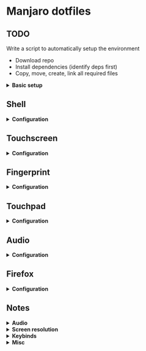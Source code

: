 # Manjaro dotfiles

## TODO

Write a script to automatically setup the environment

- Download repo
- Install dependencies (identify deps first)
- Copy, move, create, link all required files

<details>
<summary><b>Basic setup</b></summary>

Create basic folder structure

- `for dir in archive classes downloads media/{music,pictures} projects workspace; do mkdir $dir; done`

Files in `etc/` and `usr/` are not actually located in the home folder. Clone the repo, then `cd dotfiles` and then follow these steps

- `sudo pacman -Syu`
- `sudo pacman -S yay zsh termite firefox polybar`
- `sudo chsh; chsh`
- `yay -S polybar code megasync touchegg xbindkeys`

- `sh -c "$(curl -fsSL https://raw.githubusercontent.com/robbyrussell/oh-my-zsh/master/tools/install.sh)"`
- `git clone https://github.com/zsh-users/zsh-autosuggestions ${ZSH_CUSTOM:-~/.oh-my-zsh/custom}/plugins/zsh-autosuggestions`
- `git clone https://github.com/romkatv/powerlevel10k.git $ZSH_CUSTOM/themes/powerlevel10k`

- `cp etc/default/grub /etc/default/grub; sudo update-grub`
- `cp etc/ssh/sshd_config /etc/ssh/sshd_config`
- `cp etc/locale.conf /etc/locale.conf` or just set the proper locale
  - Uncomment the locale to be generate (`en_US.UTF-8 UTF-8`) in `/etc/locale.gen`
  - Generate with `sudo locale-gen`
- `cp -r usr/share/X11/xorg.conf.d /usr/share/X11/` or just copy the content
- `cp -r usr/share/conky /usr/share/` (now disabled in `~/.config/i3/config/`)

All the other configuration files are in the home folder

- YET TO TEST `for file in .dotfiles/.config/*; do ln -s $file .$(basename $file); done`
- `cp .Xresources ~/; xrdb ~/.Xresources`
- `echo "[ -f ~/.xprofile ] && . ~/.xprofile" >> ~/.xinitrc`
- `ln -s .xprofile ~/.xprofile` if necessary (`rm -rf ~/.xprofile`)
- `ln -s ~/.dotfiles/.dmenurc ~/.dmenurc`

Some stuff to install

- `sudo pacman -S unzip docker docker-compose go davfs2 yarn npm transmission-cli openvpn gdb colordiff ifconfig zathura dpkg httpie openssh`
- `yay -S dpkg`
  </details>

## Shell

<details>
<summary><b>Configuration</b></summary>

Install **zsh** (and also **Oh-My-Zsh**), **vim**, **terminator/termite** if necessary, then

- `cp -r .vim ~/.vim/`
- `ln -s .vimrc ~/.vimrc`
- `ln -s .zshrc ~/.zshrc`

### Install fonts

- `git clone https://github.com/powerline/fonts.git --depth=1`
- `./fonts/install.sh && rm -rf fonts`

#### Vim plugins

- [vim-netranger](https://github.com/ipod825/vim-netranger)

#### Additional packages

- [termtosvg](https://github.com/nbedos/termtosvg)
- [todo.txt](https://github.com/todotxt/todo.txt-cli)
- **downgrade** - `sudo pacman -Syu downgrade`
- **xbacklight** - `pacman -Syu xorg-xbacklight`
  </details>

## Touchscreen

<details>
<summary><b>Configuration</b></summary>

#### [EDIT 05/11/2020] 

`touchegg-1.1.1.1` is not available anymore and the new version doesn't support DRAG (2 fingers gestures). So it's necessary to downgrade to 1.1.1.1 to keep the old configuration

- Add **arcanis** repo to `/etc/pacman.conf`

```
[arcanisrepo]
Server = http://repo.arcanis.me/repo/$arch
```
- Update packages database `pacman -Syyu`
- Install using pacman `pacman -S touchegg`
- Remove **arcanis** and update again

#### [BEFORE 27/09/2020]

- `yay -Syu touchegg`
- Double check that `~/.config/touchegg/touchegg.conf` exists, or `ln -s ~/.dotfiles/.config/touchegg ~/.config/`
- Load **touchegg** with `echo "touchegg &" >> ~/.xprofile` or just load`~/.xprofile` from `~/.xinitrc`

### `touchegg.conf`

<details>
<summary><b>More</b></summary>

```
<touchégg>
  <settings>
    <property name="composed_gestures_time">111</property>
  </settings>
  <application name="All">
    <gesture type="DRAG" fingers="1" direction="ALL">
      <action type="DRAG_AND_DROP">BUTTON=1</action>
    </gesture>
    <gesture type="DRAG" fingers="3" direction="UP">
      <action type="MAXIMIZE_RESTORE_WINDOW"></action>
    </gesture>
    <gesture type="DRAG" fingers="3" direction="DOWN">
      <action type="MINIMIZE_WINDOW"></action>
    </gesture>
    <gesture type="DRAG" fingers="2" direction="ALL">
      <action type="SCROLL">SPEED=7:INVERTED=true</action>
    </gesture>
    <gesture type="PINCH" fingers="2" direction="IN">
      <action type="SEND_KEYS">Control+minus</action>
    </gesture>
    <gesture type="PINCH" fingers="2" direction="OUT">
      <action type="SEND_KEYS">Control+plus</action>
    </gesture>
    <gesture type="TAP" fingers="3" direction="">
      <action type="MOUSE_CLICK">BUTTON=2</action>
    </gesture>
    <gesture type="TAP" fingers="2" direction="">
      <action type="MOUSE_CLICK">BUTTON=3</action>
    </gesture>
    <gesture type="TAP" fingers="1" direction="">
      <action type="MOUSE_CLICK">BUTTON=1</action>
    </gesture>
  </application>
</touchégg>
```

</details>
</details>

## Fingerprint

<details>
<summary><b>Configuration</b></summary>

Currenlty using `fingerprint-gui` with `libfprint` (only v. 0.8.2-1 works). In case of upgrade just downgrade with `DOWNGRADE_FROM_ALA=1 downgrade libfprint`

</details>

## Touchpad

<details>
<summary><b>Configuration</b></summary>

- Install **xf86-input-libinput**
- `cp 40-libinput.conf /etc/X11/xorg.conf.d/`

### `40-libinput.conf`

```
Section "InputClass"
        Identifier "libinput touchpad catchall"
        MatchIsTouchpad "on"
        MatchDevicePath "/dev/input/event*"
        Driver "libinput"
        Option "NaturalScrolling" "true"
        Option "AccelSpeed" "0.7"
        Option "AccelProfile" "adaptive"
        Option "Tapping" "true"
        Option "TappingButtonMap" "lrm"
EndSection
```

</details>

## Audio

<details>
<summary><b>Configuration</b></summary>

- `sudo usermod -aG audio $(whoami)`
- `sudo install_pulse`
- `sudo pacman -S pavucontrol`
- Add `options snd_hda_intel index=1` to `/etc/modprobe.d/alsa-base.conf`
- Set default input/output for pulse audio [here](https://wiki.archlinux.org/index.php/PulseAudio/Examples#Set_the_defaulting_output_source)
- Make sure only one instance of `pulseaudio` is running
  - Assuming `/usr/lib/systemd/user/pulseaudio.service` is enabled with
  - `systemctl --user enable pulseaudio`
  - `systemctl --user start pulseaudio`
  - Keep `exec --no-startup-id pulseaudio` commented out

No need for `/etc/asound.conf` or put the following configuration 

```
# Use PulseAudio by default
pcm.!default {
  type pulse
  fallback "sysdefault"
  hint {
    show on
    description "Default ALSA Output (currently PulseAudio Sound Server)"
  }
}

ctl.!default {
  type pulse
  fallback "sysdefault"
}

# vim:set ft=alsaconf:
```

### Audio keybinds

- `xbindkeys -d > ~/.xbindkeysrc`

Add mute/unmute bind

```
echo "# Mute volume
"pactl set-sink-mute @DEFAULT_SINK@ toggle"
   XF86AudioMute
" >> ~/.xbindkeysrc

```

</details>

## Firefox

<details>
<summary><b>Configuration</b></summary>

- Edit `about:config`
  - `layout.css.devPixelsPerPx` to `1.4`
  - `toolkit.legacyUserProfileCustomizations.stylesheets` to `true`
- `ln -s .dotfiles/.mozilla/firefox ~/.mozilla/firefox/`

</details>




## Notes

<details>
<summary><b>Audio</b></summary>

Should works with both `pulseaudio` and `alsa` installed

```
alsa-lib 1.1.7-1
alsa-plugins 1.1.7-3
alsa-tools 1.1.7-1
alsa-utils 1.1.7-1
zita-alsa-pcmi 0.3.2-1
```

#### Possible fixes/patches

Detect sound card with `cat /proc/asound/cards`. That gives the following output

```
 0 [HDMI           ]: HDA-Intel - HDA Intel HDMI
                      HDA Intel HDMI at 0xf0530000 irq 48
 1 [PCH            ]: HDA-Intel - HDA Intel PCH
                      HDA Intel PCH at 0xf0534000 irq 44
```

and set as default card in `/etc/asound.conf` **NOT WORKING ANYMORE**

```
pcm.!default {
  type hw
  card PCH
}

ctl.!default {
  type hw
  card PCH
}
```

To unmute the sound use the keybind 

- ~`Mod1 + XF86SoundMute` set in `.config/i3/config`~
- `"pactl set-sink-mute @DEFAULT_SINK@ toggle"
   XF86AudioMute`


If the output of `pulseaudio` shows `E: [pulseaudio] main.c: pa_pid_file_create() failed.` try adding **user** to **audio** group with `sudo usermod -aG audio $(whoami)`

Using both `pulseaudio` and `alsamixer`. 

- Get default output device with `pacmd list-sinks | grep -e 'name:' -e 'index:'`
- Get default input device with `pacmd list-sources | grep -e 'name:' -e 'index:'`

List all available cards with `aplay -L`

```
...
pulse
    PulseAudio Sound Server
default
    Default ALSA Output (currently PulseAudio Sound Server)
...
```

and test if they are working with `speaker-test -D NAME -c 2` where the name could be, in this specific case, "pulse" or "default".

- [Alsa](https://wiki.archlinux.org/index.php/Advanced_Linux_Sound_Architecture)
- [PulseAudio](https://wiki.archlinux.org/index.php/PulseAudio)

</details>

<details>
<summary><b>Screen resolution</b></summary>

- Generate and create new resolution - `xrand --newmode $(cvt 2304 1296 | sed '2 !d;s/Modeline\s//g')`
- Add resolution to output device - Find connected device `xrandr | sed -n -e '/\sconnected/p' | awk -F' ' '{print $1}'` (in my case **eDP1**) - `xrandr --addmode eDP1 2304x1296_60.00`
- Change resolution - `xrandr -s 2304x1296`

</details>

<details>
<summary><b>Keybinds</b></summary>

This might require **xbindkeys**. Now the touch-function keys are set to

- `Search`: launch firefox
- `Explorer`: launch ranger
- `Tools`: launch morc menu
- `Display`: toogle display brightness

</details>

<details>
<summary><b>Misc</b></summary>

- [Arch on X1 carbon](<https://wiki.archlinux.org/index.php/Lenovo_ThinkPad_X1_Carbon_(Gen_2)>)
- Install **Postman**
  - Download the executable and place it in `${HOME}/.app/`
  - Create link `sudo ln -s ${HOME}/.dotfiles/.script/postman /usr/bin/postman`

</details>
